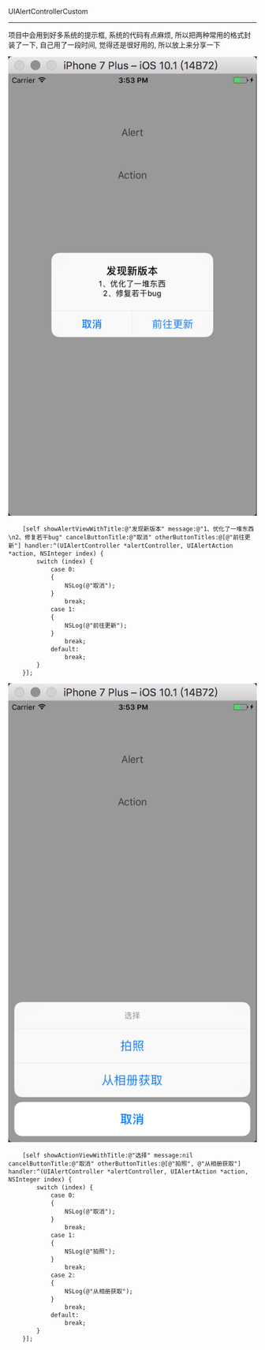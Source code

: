 

UIAlertControllerCustom

----------------------------------------------------------------------------------

项目中会用到好多系统的提示框, 系统的代码有点麻烦, 所以把两种常用的格式封装了一下, 自己用了一段时间,
觉得还是很好用的, 所以放上来分享一下
  
![image](./source/alert.png)


```  
    [self showAlertViewWithTitle:@"发现新版本" message:@"1、优化了一堆东西\n2、修复若干bug" cancelButtonTitle:@"取消" otherButtonTitles:@[@"前往更新"] handler:^(UIAlertController *alertController, UIAlertAction *action, NSInteger index) {
        switch (index) {
            case 0:
            {
                NSLog(@"取消");
            }
                break;
            case 1:
            {
                NSLog(@"前往更新");
            }
                break;
            default:
                break;
        }
    }];
```




![image](./source/action.png)

``` 
    [self showActionViewWithTitle:@"选择" message:nil cancelButtonTitle:@"取消" otherButtonTitles:@[@"拍照", @"从相册获取"] handler:^(UIAlertController *alertController, UIAlertAction *action, NSInteger index) {
        switch (index) {
            case 0:
            {
                NSLog(@"取消");
            }
                break;
            case 1:
            {
                NSLog(@"拍照");
            }
                break;
            case 2:
            {
                NSLog(@"从相册获取");
            }
                break;
            default:
                break;
        }
    }];
```



